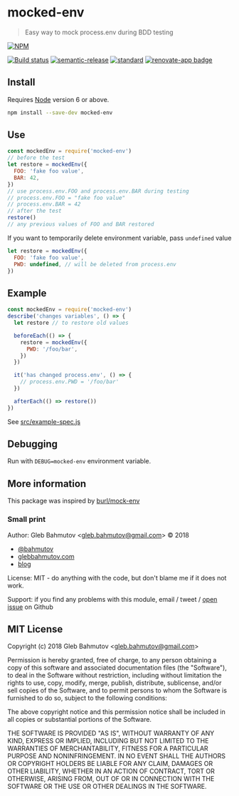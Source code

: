 # mocked-env

> Easy way to mock process.env during BDD testing

[![NPM][npm-icon]][npm-url]

[![Build status][ci-image]][ci-url]
[![semantic-release][semantic-image]][semantic-url]
[![standard][standard-image]][standard-url]
[![renovate-app badge][renovate-badge]][renovate-app]

## Install

Requires [Node](https://nodejs.org/en/) version 6 or above.

```sh
npm install --save-dev mocked-env
```

## Use

```js
const mockedEnv = require('mocked-env')
// before the test
let restore = mockedEnv({
  FOO: 'fake foo value',
  BAR: 42,
})
// use process.env.FOO and process.env.BAR during testing
// process.env.FOO = "fake foo value"
// process.env.BAR = 42
// after the test
restore()
// any previous values of FOO and BAR restored
```

If you want to temporarily delete environment variable, pass `undefined` value

```js
let restore = mockedEnv({
  FOO: 'fake foo value',
  PWD: undefined, // will be deleted from process.env
})
```

## Example

```js
const mockedEnv = require('mocked-env')
describe('changes variables', () => {
  let restore // to restore old values

  beforeEach(() => {
    restore = mockedEnv({
      PWD: '/foo/bar',
    })
  })

  it('has changed process.env', () => {
    // process.env.PWD = '/foo/bar'
  })

  afterEach(() => restore())
})
```

See [src/example-spec.js](src/example-spec.js)

## Debugging

Run with `DEBUG=mocked-env` environment variable.

## More information

This package was inspired by [burl/mock-env](https://github.com/burl/mock-env)

### Small print

Author: Gleb Bahmutov &lt;gleb.bahmutov@gmail.com&gt; &copy; 2018

- [@bahmutov](https://twitter.com/bahmutov)
- [glebbahmutov.com](https://glebbahmutov.com)
- [blog](https://glebbahmutov.com/blog)

License: MIT - do anything with the code, but don't blame me if it does not work.

Support: if you find any problems with this module, email / tweet /
[open issue](https://github.com/bahmutov/mocked-env/issues) on Github

## MIT License

Copyright (c) 2018 Gleb Bahmutov &lt;gleb.bahmutov@gmail.com&gt;

Permission is hereby granted, free of charge, to any person
obtaining a copy of this software and associated documentation
files (the "Software"), to deal in the Software without
restriction, including without limitation the rights to use,
copy, modify, merge, publish, distribute, sublicense, and/or sell
copies of the Software, and to permit persons to whom the
Software is furnished to do so, subject to the following
conditions:

The above copyright notice and this permission notice shall be
included in all copies or substantial portions of the Software.

THE SOFTWARE IS PROVIDED "AS IS", WITHOUT WARRANTY OF ANY KIND,
EXPRESS OR IMPLIED, INCLUDING BUT NOT LIMITED TO THE WARRANTIES
OF MERCHANTABILITY, FITNESS FOR A PARTICULAR PURPOSE AND
NONINFRINGEMENT. IN NO EVENT SHALL THE AUTHORS OR COPYRIGHT
HOLDERS BE LIABLE FOR ANY CLAIM, DAMAGES OR OTHER LIABILITY,
WHETHER IN AN ACTION OF CONTRACT, TORT OR OTHERWISE, ARISING
FROM, OUT OF OR IN CONNECTION WITH THE SOFTWARE OR THE USE OR
OTHER DEALINGS IN THE SOFTWARE.

[npm-icon]: https://nodei.co/npm/mocked-env.svg?downloads=true
[npm-url]: https://npmjs.org/package/mocked-env
[ci-image]: https://travis-ci.org/bahmutov/mocked-env.svg?branch=master
[ci-url]: https://travis-ci.org/bahmutov/mocked-env
[semantic-image]: https://img.shields.io/badge/%20%20%F0%9F%93%A6%F0%9F%9A%80-semantic--release-e10079.svg
[semantic-url]: https://github.com/semantic-release/semantic-release
[standard-image]: https://img.shields.io/badge/code%20style-standard-brightgreen.svg
[standard-url]: http://standardjs.com/
[renovate-badge]: https://img.shields.io/badge/renovate-app-blue.svg
[renovate-app]: https://renovateapp.com/
